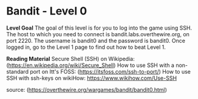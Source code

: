 # Bandit - Level 0
**Level Goal**
The goal of this level is for you to log into the game using SSH. The host to which you need to connect is bandit.labs.overthewire.org, on port 2220. The username is bandit0 and the password is bandit0. Once logged in, go to the Level 1 page to find out how to beat Level 1.

**Reading Material**
Secure Shell (SSH) on Wikipedia: (https://en.wikipedia.org/wiki/Secure_Shell)
How to use SSH with a non-standard port on Itt's FOSS: (https://itsfoss.com/ssh-to-port/)
How to use SSH with ssh-keys on wikiHow: https://www.wikihow.com/Use-SSH

source: (https://overthewire.org/wargames/bandit/bandit0.html)

